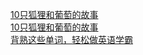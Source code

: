   
[10只狐狸和葡萄的故事](http://www.dianyue.me/archives/032/m9u26quw3n82bqwa/)  
[10只狐狸和葡萄的故事](http://www.dianyue.me/archives/032/m9u26quw3n82bqwa/)  
[背熟这些单词，轻松做英语学霸](http://www.dianyue.me/archives/967/gwhtcmjef1lmwvsw/)